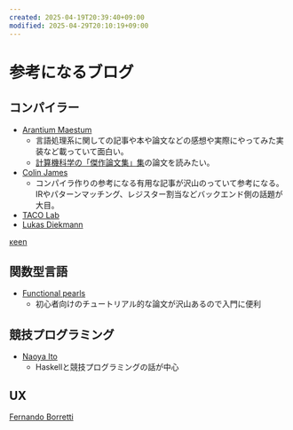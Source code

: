 ```yaml
---
created: 2025-04-19T20:39:40+09:00
modified: 2025-04-29T20:10:19+09:00
---
```


# 参考になるブログ

## コンパイラー
- [Arantium Maestum](https://zehnpaard.hatenablog.com/)
	- 言語処理系に関しての記事や本や論文などの感想や実際にやってみた実装など載っていて面白い。
	- [計算機科学の「傑作論文集」集](https://zehnpaard.hatenablog.com/entry/2022/05/12/090611)の論文を読みたい。
- [Colin James](https://compiler.club/)
	- コンパイラ作りの参考になる有用な記事が沢山のっていて参考になる。IRやパターンマッチング、レジスター割当などバックエンド側の話題が大目。
- [TACO Lab](https://cse.hkust.edu.hk/~parreaux/)
- [Lukas Diekmann](https://diekmann.uk/)

[κeen](https://keens.github.io/)

## 関数型言語
- [Functional pearls](https://wiki.haskell.org/Research_papers/Functional_pearls)
	- 初心者向けのチュートリアル的な論文が沢山あるので入門に便利
## 競技プログラミング
- [Naoya Ito](https://publish.obsidian.md/naoya/home)
	- Haskellと競技プログラミングの話が中心

## UX
[Fernando Borretti](https://borretti.me/article/)


